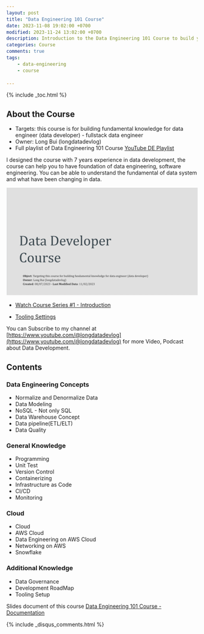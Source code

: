 ```yaml
---
layout: post
title: "Data Engineering 101 Course"
date: 2023-11-08 19:02:00 +0700
modified: 2023-11-24 13:02:00 +0700
description: Introduction to the Data Engineering 101 Course to build your fundamental knowledge
categories: Course
comments: true
tags:
    - data-engineering
    - course

---
```


{% include _toc.html %}

## About the Course

- Targets: this course is for building fundamental knowledge for data engineer (data developer) - fullstack data engineer
- Owner: Long Bui (longdatadevlog)
- Full playlist of Data Engineering 101 Course [YouTube DE Playlist](https://youtube.com/playlist?list=PLJol4u7_9M9Z_8aZVhbnGawXZhd1YVqbk&feature=shared)

I designed the course with 7 years experience in data development, the course can help you to have foundation of data engineering, software engineering. You can be able to understand the fundamental of data system and what have been changing in data.

![Course Introduction](/images/post/data-developer-course.png)

- [Watch Course Series #1 - Introduction](https://youtu.be/5DEFgEBAuTA)

- [Tooling Settings](https://youtu.be/Oq7En4lwRO0)

You can Subscribe to my channel at [https://www.youtube.com/@longdatadevlog](https://www.youtube.com/@longdatadevlog) for more Video, Podcast about Data Development.

## Contents

### Data Engineering Concepts

- Normalize and Denormalize Data
- Data Modeling
- NoSQL - Not only SQL
- Data Warehouse Concept
- Data pipeline(ETL/ELT)
- Data Quality

### General Knowledge

- Programming
- Unit Test
- Version Control
- Containerizing
- Infrastructure as Code
- CI/CD
- Monitoring

### Cloud

- Cloud
- AWS Cloud
- Data Engineering on AWS Cloud
- Networking on AWS
- Snowflake

### Additional Knowledge

- Data Governance
- Development RoadMap
- Tooling Setup

Slides document of this course [Data Engineering 101 Course - Documentation](https://payhip.com/b/steho)

{% include _disqus_comments.html %}

